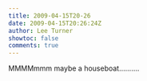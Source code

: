 ```yaml
---
title: 2009-04-15T20-26
date: 2009-04-15T20:26:24Z
author: Lee Turner
showtoc: false
comments: true
---
```


MMMMmmm maybe a houseboat..........

